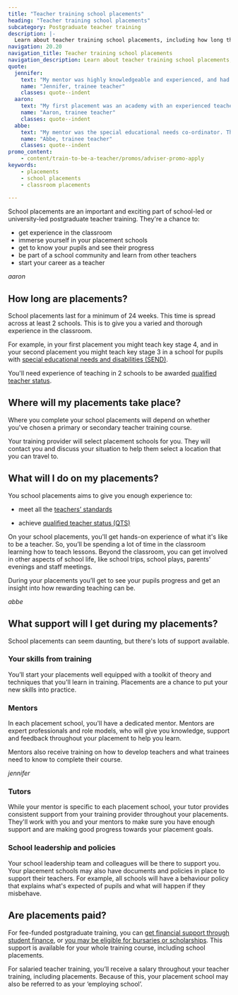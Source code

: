 ```yaml
---
title: "Teacher training school placements"
heading: "Teacher training school placements"
subcategory: Postgraduate teacher training
description: |-
  Learn about teacher training school placements, including how long they are, what trainees do on placements, and the support available. 
navigation: 20.20
navigation_title: Teacher training school placements
navigation_description: Learn about teacher training school placements, including how long they are, what trainees do on placements, and the support available.
quote:
  jennifer:
    text: "My mentor was highly knowledgeable and experienced, and had high expectations which helped me to flourish."
    name: "Jennifer, trainee teacher"
    classes: quote--indent
  aaron:
    text: "My first placement was an academy with an experienced teacher in a year 3 classroom. She took me under her wing and taught me all the basics on how to conduct myself in the classroom along with how to best motivate and nurture the children to promote positive behaviour responses and enhance the classroom culture."
    name: "Aaron, trainee teacher"
    classes: quote--indent
  abbe:
    text: "My mentor was the special educational needs co-ordinator. This meant I was able to learn more about this role and improve my understanding of the strategies and support available for children with special educational needs and disabilities (SEND)."
    name: "Abbe, trainee teacher"
    classes: quote--indent
promo_content:
    - content/train-to-be-a-teacher/promos/adviser-promo-apply
keywords:
    - placements
    - school placements
    - classroom placements
    
---
```


School placements are an important and exciting part of school-led or university-led postgraduate teacher training. They're a chance to:

* get experience in the classroom
* immerse yourself in your placement schools
* get to know your pupils and see their progress
* be part of a school community and learn from other teachers
* start your career as a teacher

$aaron$

## How long are placements?

School placements last for a minimum of 24 weeks. This time is spread across at least 2 schools. This is to give you a varied and thorough experience in the classroom. 

For example, in your first placement you might teach key stage 4, and in your second placement you might teach key stage 3 in a school for pupils with [special educational needs and disabilities (SEND)](/life-as-a-teacher/age-groups-and-specialisms/special-educational-needs).

You'll need experience of teaching in 2 schools to be awarded [qualified teacher status](/train-to-be-a-teacher/what-is-qts).

## Where will my placements take place?

Where you complete your school placements will depend on whether you've chosen a primary or secondary teacher training course.

Your training provider will select placement schools for you. They will contact you and discuss your situation to help them select a location that you can travel to.

## What will I do on my placements?

You school placements aims to give you enough experience to: 

* meet all the [teachers’ standards](https://www.gov.uk/government/publications/teachers-standards)

* achieve [qualified teacher status (QTS)](/train-to-be-a-teacher/what-is-qts)

On your school placements, you'll get hands-on experience of what it's like to be a teacher. So, you’ll be spending a lot of time in the classroom learning how to teach lessons. Beyond the classroom, you can get involved in other aspects of school life, like school trips, school plays, parents' evenings and staff meetings.

During your placements you’ll get to see your pupils progress and get an insight into how rewarding teaching can be.

$abbe$

## What support will I get during my placements?

School placements can seem daunting, but there's lots of support available.

### Your skills from training

You’ll start your placements well equipped with a toolkit of theory and techniques that you'll learn in training. Placements are a chance to put your new skills into practice.

### Mentors

In each placement school, you'll have a dedicated mentor. Mentors are expert professionals and role models, who will give you knowledge, support and feedback throughout your placement to help you learn.

Mentors also receive training on how to develop teachers and what trainees need to know to complete their course.

$jennifer$

### Tutors

While your mentor is specific to each placement school, your tutor provides consistent support from your training provider throughout your placements. They'll work with you and your mentors to make sure you have enough support and are making good progress towards your placement goals.

### School leadership and policies

Your school leadership team and colleagues will be there to support you. Your placement schools may also have documents and policies in place to support their teachers. For example, all schools will have a behaviour policy that explains what's expected of pupils and what will happen if they misbehave.

## Are placements paid?

For fee-funded postgraduate training, you can [get financial support through student finance](/funding-and-support/tuition-fee-and-maintenance-loans), or [you may be eligible for bursaries or scholarships](/funding-and-support/scholarships-and-bursaries). This support is available for your whole training course, including school placements.

For salaried teacher training, you’ll receive a salary throughout your teacher training, including placements. Because of this, your placement school may also be referred to as your ‘employing school’.
